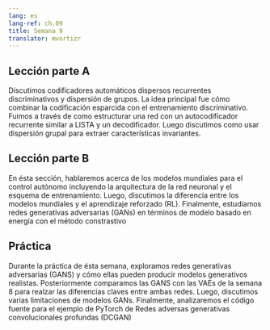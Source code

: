 ```yaml
---
lang: es
lang-ref: ch.09
title: Semana 9
translator: mvortizr
---
```


<!--## Lecture part A-->
## Lección parte A

<!--We discussed discriminative recurrent sparse auto-encoders and group sparsity. The main idea was how to combine sparse coding with discriminative training. We went through how to structure a network with a recurrent autoencoder similar to LISTA and a decoder. Then we discussed how to use group sparsity to extract invariant features.-->

Discutimos codificadores automáticos dispersos recurrentes discriminativos y dispersión de grupos. La idea principal fue cómo combinar la codificación esparcida con el entrenamiento discriminativo. Fuimos a través de como estructurar una red con un autocodificador recurrente similar a LISTA y un decodificador. Luego discutimos como usar dispersión grupal para extraer características invariantes.

<!--## Lecture part B-->
## Lección parte B

<!--In this section, we talked about the World Models for autonomous control including the neural network architecture and training schema. Then, we discussed the difference between World Models and Reinforcement Learning (RL). Finally, we studied Generative Adversarial Networks (GANs) in terms of energy-based model with the contrastive method.-->
En ésta sección, hablaremos acerca de los modelos mundiales para el control autónomo incluyendo la arquitectura de la red neuronal y el esquema de entrenamiento. Luego, discutimos la diferencia entre los modelos mundiales y el aprendizaje reforzado (RL). Finalmente, estudiamos redes generativas adversarias (GANs) en términos de modelo basado en energía con el método constrastivo

<!--## Practicum-->
## Práctica

<!--During this week's practicum, we explored Generative Adversarial Networks (GANs) and how they can produce realistic generative models. We then compared GANs with VAEs from week 8 to highlight key differences between two networks. Next, we discussed several model limitations of GANs. Finally, we looked at the source code for the PyTorch example Deep Convolutional Generative Adversarial Networks (DCGAN).-->

Durante la práctica de ésta semana, exploramos redes generativas adversarias (GANS) y cómo ellas pueden producir modelos generativos realistas. Posteriormente comparamos las GANS con las VAEs de la semana 8 para realzar las diferencias claves entre ambas redes. Luego, discutimos varias limitaciones de modelos GANs. Finalmente, analizaremos el código fuente para el ejemplo de PyTorch de Redes adversas generativas convolucionales profundas (DCGAN)

